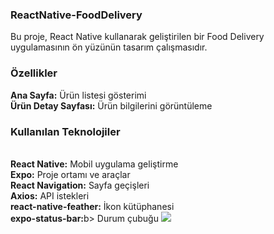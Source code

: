 <h3>ReactNative-FoodDelivery</h3>

Bu proje, React Native kullanarak geliştirilen bir Food Delivery uygulamasının ön yüzünün tasarım çalışmasıdır.

<h3>Özellikler</h3>
<b>Ana Sayfa:</b> Ürün listesi gösterimi</br>
<b>Ürün Detay Sayfası:</b> Ürün bilgilerini görüntüleme</br>
<h3>Kullanılan Teknolojiler</h3></br>
<b>React Native:</b> Mobil uygulama geliştirme</br>
<b>Expo:</b> Proje ortamı ve araçlar</br>
<b>React Navigation:</b> Sayfa geçişleri</br>
<b>Axios:</b> API istekleri</br>
<b>react-native-feather:</b> İkon kütüphanesi</br>
<b>expo-status-bar:</b>b> Durum çubuğu


<img src="FoodDelivery-Ekran Kaydı.gif" >
